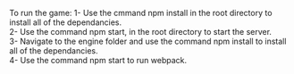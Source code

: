 To run the game:
                 1- Use the cmmand npm install in the root directory to install all of the dependancies.  
                 2- Use the command npm start, in the root directory to start the server.  
                 3- Navigate to the engine folder and use the command npm install to install all of the dependancies.  
                 4- Use the command npm start to run webpack.  
